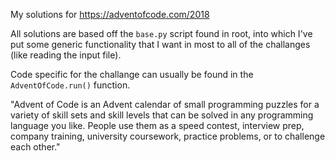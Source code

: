My solutions for https://adventofcode.com/2018

All solutions are based off the `base.py` script found in root, into which I've put some generic functionality that I want in most to all of the challanges (like reading the input file).

Code specific for the challange can usually be found in the `AdventOfCode.run()` function.

"Advent of Code is an Advent calendar of small programming puzzles for a variety of skill sets and skill levels that can be solved in any programming language you like. People use them as a speed contest, interview prep, company training, university coursework, practice problems, or to challenge each other."